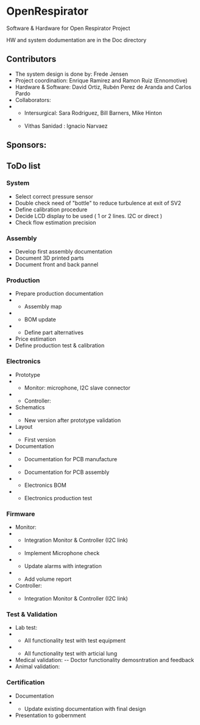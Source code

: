 # OpenRespirator
Software & Hardware for Open Respirator Project <br>

HW and system dodumentation are in the Doc directory <br>

## Contributors
- The system design is done by: Frede Jensen <br>
- Project coordination: Enrique Ramirez and Ramon Ruiz (Ennomotive) <br>
- Hardware & Software: David Ortiz, Rubén Perez de Aranda and Carlos Pardo <br>
- Collaborators: 
- - Intersurgical: Sara Rodriguez, Bill Barners, Mike Hinton <br>
- - Vithas Sanidad : Ignacio Narvaez <br>
  
## Sponsors: <br>

## ToDo list
### System
- Select correct pressure sensor
- Double check need of "bottle" to reduce turbulence at exit of SV2
- Define calibration procedure
- Decide LCD display to be used ( 1 or 2 lines. I2C or direct )
- Check flow estimation precision
### Assembly
- Develop first assembly documentation
- Document 3D printed parts
- Document front and back pannel
### Production
- Prepare production documentation
- - Assembly map
- - BOM update
- - Define part alternatives
- Price estimation
- Define production test & calibration
### Electronics
- Prototype
- - Monitor: microphone, I2C slave connector
- - Controller:
- Schematics
- - New version after prototype validation
- Layout
- - First version
- Documentation
- - Documentation for PCB manufacture
- - Documentation for PCB assembly
- - Electronics BOM
- - Electronics production test
### Firmware
- Monitor:
- - Integration Monitor & Controller (I2C link)
- - Implement Microphone check
- - Update alarms with integration
- - Add volume report
- Controller:
- - Integration Monitor & Controller (I2C link)
### Test & Validation
- Lab test:
- - All functionality test with test equipment
- - All functionality test with articial lung
- Medical validation:
-- Doctor functionality demosntration and feedback
- Animal validation:
### Certification
- Documentation
- - Update existing documentation with final design
- Presentation to gobernment

